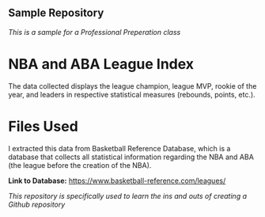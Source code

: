 ## Sample Repository

*This is a sample for a Professional Preperation class*



# NBA and ABA League Index



The data collected displays the league champion, league MVP, rookie of the year, and leaders in respective statistical measures (rebounds, points, etc.).



# Files Used

I extracted this data from Basketball Reference Database, which is a database that collects all statistical information regarding the NBA and ABA (the league before the creation of the NBA).



**Link to Database:** https://www.basketball-reference.com/leagues/





*This repository is specifically used to learn the ins and outs of creating a Github repository*
